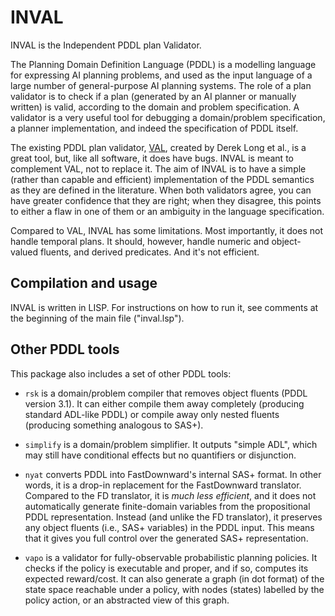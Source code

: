 
# INVAL

INVAL is the Independent PDDL plan Validator.

The Planning Domain Definition Language (PDDL) is a modelling
language for expressing AI planning problems, and used as the
input language of a large number of general-purpose AI planning
systems.
The role of a plan validator is to check if a plan (generated by
an AI planner or manually written) is valid, according to the
domain and problem specification. A validator is a very useful
tool for debugging a domain/problem specification, a planner
implementation, and indeed the specification of PDDL itself.

The existing PDDL plan validator, [VAL](https://github.com/KCL-Planning/VAL),
created by Derek Long et al., is a great tool, but, like all software,
it does have bugs. INVAL is meant to complement VAL, not to replace it.
The aim of INVAL is to have a simple (rather than capable and efficient)
implementation of the PDDL semantics as they are defined in the literature.
When both validators agree, you can have greater confidence that they are
right; when they disagree, this points to either a flaw in one of them or
an ambiguity in the language specification.

Compared to VAL, INVAL has some limitations. Most importantly,
it does not handle temporal plans. It should, however, handle numeric
and object-valued fluents, and derived predicates. And it's not
efficient.

## Compilation and usage

INVAL is written in LISP. For instructions on how to run it, see
comments at the beginning of the main file ("inval.lsp").

## Other PDDL tools

This package also includes a set of other PDDL tools:

* `rsk` is a domain/problem compiler that removes object fluents (PDDL
  version 3.1). It can either compile them away completely (producing
  standard ADL-like PDDL) or compile away only nested fluents (producing
  something analogous to SAS+).

* `simplify` is a domain/problem simplifier. It outputs "simple ADL",
  which may still have conditional effects but no quantifiers or
  disjunction.

* `nyat` converts PDDL into FastDownward's internal SAS+ format. In other
  words, it is a drop-in replacement for the FastDownward translator.
  Compared to the FD translator, it is _much less efficient_, and it does
  not automatically generate finite-domain variables from the propositional
  PDDL representation. Instead (and unlike the FD translator), it preserves
  any object fluents (i.e., SAS+ variables) in the PDDL input. This means
  that it gives you full control over the generated SAS+ representation.

* `vapo` is a validator for fully-observable probabilistic planning
  policies. It checks if the policy is executable and proper, and if so,
  computes its expected reward/cost. It can also generate a graph (in dot
  format) of the state space reachable under a policy, with nodes (states)
  labelled by the policy action, or an abstracted view of this graph.
